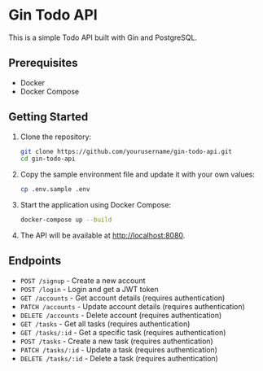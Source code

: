 # Gin Todo API

This is a simple Todo API built with Gin and PostgreSQL.

## Prerequisites

- Docker
- Docker Compose

## Getting Started

1. Clone the repository:
    ```sh
    git clone https://github.com/yourusername/gin-todo-api.git
    cd gin-todo-api
    ```

2. Copy the sample environment file and update it with your own values:
    ```sh
    cp .env.sample .env
    ```

3. Start the application using Docker Compose:
    ```sh
    docker-compose up --build
    ```

4. The API will be available at [http://localhost:8080](http://_vscodecontentref_/0).

## Endpoints

- `POST /signup` - Create a new account
- `POST /login` - Login and get a JWT token
- `GET /accounts` - Get account details (requires authentication)
- `PATCH /accounts` - Update account details (requires authentication)
- `DELETE /accounts` - Delete account (requires authentication)
- `GET /tasks` - Get all tasks (requires authentication)
- `GET /tasks/:id` - Get a specific task (requires authentication)
- `POST /tasks` - Create a new task (requires authentication)
- `PATCH /tasks/:id` - Update a task (requires authentication)
- `DELETE /tasks/:id` - Delete a task (requires authentication)
